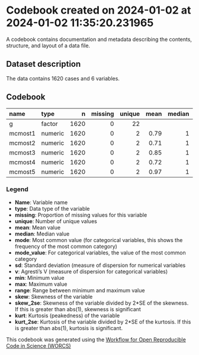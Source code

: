 Codebook created on 2024-01-02 at 2024-01-02 11:35:20.231965
================

A codebook contains documentation and metadata describing the contents,
structure, and layout of a data file.

## Dataset description

The data contains 1620 cases and 6 variables.

## Codebook

| name    | type    |    n | missing | unique | mean | median | mode | mode_value |   sd |    v | min | max | range |  skew | skew_2se |  kurt | kurt_2se |
|:--------|:--------|-----:|--------:|-------:|-----:|-------:|-----:|:-----------|-----:|-----:|----:|----:|------:|------:|---------:|------:|---------:|
| g       | factor  | 1620 |       0 |     22 |      |        |  293 | mTurk      |      | 0.93 |     |     |       |       |          |       |          |
| mcmost1 | numeric | 1620 |       0 |      2 | 0.79 |      1 |    1 |            | 0.41 |      |   0 |   1 |     1 | -1.44 |   -11.86 |  0.08 |     0.33 |
| mcmost2 | numeric | 1620 |       0 |      2 | 0.71 |      1 |    1 |            | 0.45 |      |   0 |   1 |     1 | -0.94 |    -7.76 | -1.11 |    -4.57 |
| mcmost3 | numeric | 1620 |       0 |      2 | 0.85 |      1 |    1 |            | 0.36 |      |   0 |   1 |     1 | -1.95 |   -16.00 |  1.78 |     7.34 |
| mcmost4 | numeric | 1620 |       0 |      2 | 0.72 |      1 |    1 |            | 0.45 |      |   0 |   1 |     1 | -0.96 |    -7.93 | -1.07 |    -4.41 |
| mcmost5 | numeric | 1620 |       0 |      2 | 0.97 |      1 |    1 |            | 0.16 |      |   0 |   1 |     1 | -5.96 |   -49.02 | 33.55 |   138.04 |

### Legend

- **Name**: Variable name
- **type**: Data type of the variable
- **missing**: Proportion of missing values for this variable
- **unique**: Number of unique values
- **mean**: Mean value
- **median**: Median value
- **mode**: Most common value (for categorical variables, this shows the
  frequency of the most common category)
- **mode_value**: For categorical variables, the value of the most
  common category
- **sd**: Standard deviation (measure of dispersion for numerical
  variables
- **v**: Agresti’s V (measure of dispersion for categorical variables)
- **min**: Minimum value
- **max**: Maximum value
- **range**: Range between minimum and maximum value
- **skew**: Skewness of the variable
- **skew_2se**: Skewness of the variable divided by 2\*SE of the
  skewness. If this is greater than abs(1), skewness is significant
- **kurt**: Kurtosis (peakedness) of the variable
- **kurt_2se**: Kurtosis of the variable divided by 2\*SE of the
  kurtosis. If this is greater than abs(1), kurtosis is significant.

This codebook was generated using the [Workflow for Open Reproducible
Code in Science (WORCS)](https://osf.io/zcvbs/)
